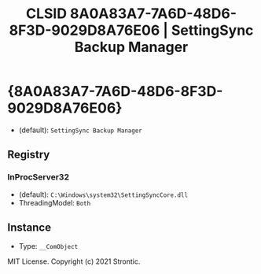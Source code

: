 ﻿---
title: "CLSID 8A0A83A7-7A6D-48D6-8F3D-9029D8A76E06 | SettingSync Backup Manager"
excerpt: What is COM-Object CLSID 8A0A83A7-7A6D-48D6-8F3D-9029D8A76E06?
---

# {8A0A83A7-7A6D-48D6-8F3D-9029D8A76E06}

* (default): `SettingSync Backup Manager`

## Registry


### InProcServer32

* (default): `C:\Windows\system32\SettingSyncCore.dll`
* ThreadingModel: `Both`

## Instance

* Type: `__ComObject`

MIT License. Copyright (c) 2021 Strontic.


